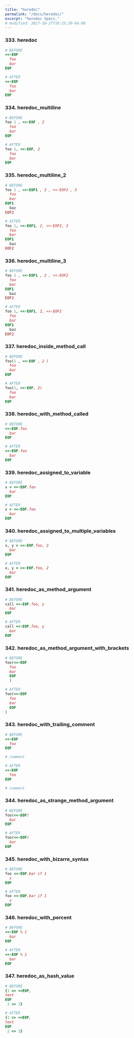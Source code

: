 ```yaml
---
title: "heredoc"
permalink: "/docs/heredoc/"
excerpt: "heredoc Specs."
# modified: 2017-10-27T16:25:30-04:00
---
```

### 333. heredoc
```ruby
# BEFORE
<<-EOF
  foo
  bar
EOF
```
```ruby
# AFTER
<<-EOF
  foo
  bar
EOF
```
### 334. heredoc_multiline
```ruby
# BEFORE
foo 1 , <<-EOF , 2
  foo
  bar
EOF
```
```ruby
# AFTER
foo 1, <<-EOF, 2
  foo
  bar
EOF
```
### 335. heredoc_multiline_2
```ruby
# BEFORE
foo 1 , <<-EOF1 , 2 , <<-EOF2 , 3
  foo
  bar
EOF1
  baz
EOF2
```
```ruby
# AFTER
foo 1, <<-EOF1, 2, <<-EOF2, 3
  foo
  bar
EOF1
  baz
EOF2
```
### 336. heredoc_multiline_3
```ruby
# BEFORE
foo 1 , <<-EOF1 , 2 , <<-EOF2
  foo
  bar
EOF1
  baz
EOF2
```
```ruby
# AFTER
foo 1, <<-EOF1, 2, <<-EOF2
  foo
  bar
EOF1
  baz
EOF2
```
### 337. heredoc_inside_method_call
```ruby
# BEFORE
foo(1 , <<-EOF , 2 )
  foo
  bar
EOF
```
```ruby
# AFTER
foo(1, <<-EOF, 2)
  foo
  bar
EOF
```
### 338. heredoc_with_method_called
```ruby
# BEFORE
<<-EOF.foo
  bar
EOF
```
```ruby
# AFTER
<<-EOF.foo
  bar
EOF
```
### 339. heredoc_assigned_to_variable
```ruby
# BEFORE
x = <<-EOF.foo
  bar
EOF
```
```ruby
# AFTER
x = <<-EOF.foo
  bar
EOF
```
### 340. heredoc_assigned_to_multiple_variables
```ruby
# BEFORE
x, y = <<-EOF.foo, 2
  bar
EOF
```
```ruby
# AFTER
x, y = <<-EOF.foo, 2
  bar
EOF
```
### 341. heredoc_as_method_argument
```ruby
# BEFORE
call <<-EOF.foo, y
  bar
EOF
```
```ruby
# AFTER
call <<-EOF.foo, y
  bar
EOF
```
### 342. heredoc_as_method_argument_with_brackets
```ruby
# BEFORE
foo(<<-EOF
  foo
  bar
  EOF
  )
```
```ruby
# AFTER
foo(<<-EOF
  foo
  bar
  EOF
)
```
### 343. heredoc_with_trailing_comment
```ruby
# BEFORE
<<-EOF
  foo
EOF

# comment
```
```ruby
# AFTER
<<-EOF
  foo
EOF

# comment
```
### 344. heredoc_as_strange_method_argument
```ruby
# BEFORE
foo(<<-EOF)
  bar
EOF
```
```ruby
# AFTER
foo(<<-EOF)
  bar
EOF
```
### 345. heredoc_with_bizarre_syntax
```ruby
# BEFORE
foo <<-EOF.bar if 1
  x
EOF
```
```ruby
# AFTER
foo <<-EOF.bar if 1
  x
EOF
```
### 346. heredoc_with_percent
```ruby
# BEFORE
<<-EOF % 1
  bar
EOF
```
```ruby
# AFTER
<<-EOF % 1
  bar
EOF
```
### 347. heredoc_as_hash_value
```ruby
# BEFORE
{1 => <<EOF,
text
EOF
 2 => 3}
```
```ruby
# AFTER
{1 => <<EOF,
text
EOF
 2 => 3}
```
